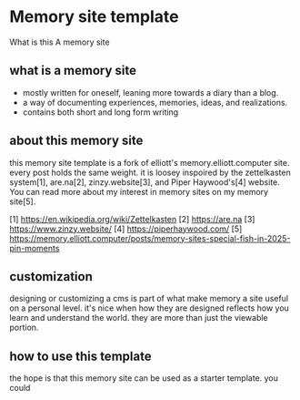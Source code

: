 # Memory site template

What is this
A memory site 

## what is a memory site

- mostly written for oneself, leaning more towards a diary than a blog.
- a way of documenting experiences, memories, ideas, and realizations.
- contains both short and long form writing

## about this memory site

this memory site template is a fork of elliott's memory.elliott.computer site. every post holds the same weight. it is loosey inspoired by the zettelkasten system[1], are.na[2], zinzy.website[3], and Piper Haywood's[4] website. You can read more about my interest in memory sites on my memory site[5].

[1] https://en.wikipedia.org/wiki/Zettelkasten
[2] https://are.na
[3] https://www.zinzy.website/
[4] https://piperhaywood.com/
[5] https://memory.elliott.computer/posts/memory-sites-special-fish-in-2025-pin-moments

## customization

designing or customizing a cms is part of what make memory a site useful on a personal level. it's nice when how they are designed reflects how you learn and understand the world. they are more than just the viewable portion.

## how to use this template

the hope is that this memory site can be used as a starter template. you could 

